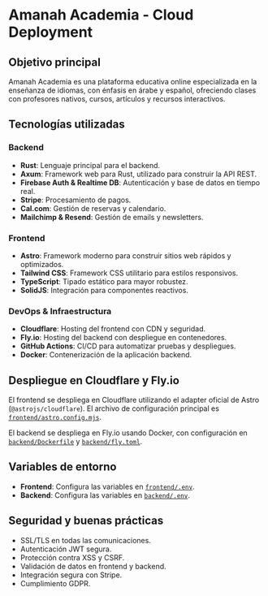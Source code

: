 # Amanah Academia - Cloud Deployment

## Objetivo principal

Amanah Academia es una plataforma educativa online especializada en la enseñanza de idiomas, con énfasis en árabe y español, ofreciendo clases con profesores nativos, cursos, artículos y recursos interactivos.

## Tecnologías utilizadas

### Backend

- **Rust**: Lenguaje principal para el backend.
- **Axum**: Framework web para Rust, utilizado para construir la API REST.
- **Firebase Auth & Realtime DB**: Autenticación y base de datos en tiempo real.
- **Stripe**: Procesamiento de pagos.
- **Cal.com**: Gestión de reservas y calendario.
- **Mailchimp & Resend**: Gestión de emails y newsletters.

### Frontend

- **Astro**: Framework moderno para construir sitios web rápidos y optimizados.
- **Tailwind CSS**: Framework CSS utilitario para estilos responsivos.
- **TypeScript**: Tipado estático para mayor robustez.
- **SolidJS**: Integración para componentes reactivos.

### DevOps & Infraestructura

- **Cloudflare**: Hosting del frontend con CDN y seguridad.
- **Fly.io**: Hosting del backend con despliegue en contenedores.
- **GitHub Actions**: CI/CD para automatizar pruebas y despliegues.
- **Docker**: Contenerización de la aplicación backend.

## Despliegue en Cloudflare y Fly.io

El frontend se despliega en Cloudflare utilizando el adapter oficial de Astro (`@astrojs/cloudflare`). El archivo de configuración principal es [`frontend/astro.config.mjs`](frontend/astro.config.mjs).

El backend se despliega en Fly.io usando Docker, con configuración en [`backend/Dockerfile`](backend/Dockerfile) y [`backend/fly.toml`](backend/fly.toml).

## Variables de entorno

- **Frontend**: Configura las variables en [`frontend/.env`](frontend/.env).
- **Backend**: Configura las variables en [`backend/.env`](backend/.env).

## Seguridad y buenas prácticas

- SSL/TLS en todas las comunicaciones.
- Autenticación JWT segura.
- Protección contra XSS y CSRF.
- Validación de datos en frontend y backend.
- Integración segura con Stripe.
- Cumplimiento GDPR.
